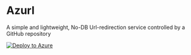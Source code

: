 # Azurl
A simple and lightweight, No-DB Url-redirection service controlled by a GitHub repository

[![Deploy to Azure](http://azuredeploy.net/deploybutton.png)](https://azuredeploy.net/)